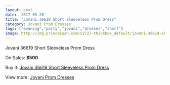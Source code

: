 ```yaml
---
layout: post
date: '2017-05-20'
title: "Jovani 36619 Short Sleeveless Prom Dress"
category: Jovani Prom Dresses
tags: ["evening","party","jovani","dresses","short"]
image: http://img.princessan.com/52727-thickbox_default/jovani-36619-short-sleeveless-prom-dress.jpg
---
```

Jovani 36619 Short Sleeveless Prom Dress

On Sales: **$500**
<a href="https://www.princessan.com/en/jovani-prom-dresses/23757-jovani-36619-short-sleeveless-prom-dress.html"><amp-img layout="responsive" width="600" height="600" src="//img.princessan.com/52727-thickbox_default/jovani-36619-short-sleeveless-prom-dress.jpg" alt="Jovani 36619 Short Sleeveless Prom Dress 0" /></a>
<a href="https://www.princessan.com/en/jovani-prom-dresses/23757-jovani-36619-short-sleeveless-prom-dress.html"><amp-img layout="responsive" width="600" height="600" src="//img.princessan.com/52728-thickbox_default/jovani-36619-short-sleeveless-prom-dress.jpg" alt="Jovani 36619 Short Sleeveless Prom Dress 1" /></a>

Buy it: [Jovani 36619 Short Sleeveless Prom Dress](https://www.princessan.com/en/jovani-prom-dresses/23757-jovani-36619-short-sleeveless-prom-dress.html "Jovani 36619 Short Sleeveless Prom Dress")

View more: [Jovani Prom Dresses](https://www.princessan.com/en/207-jovani-prom-dresses "Jovani Prom Dresses")